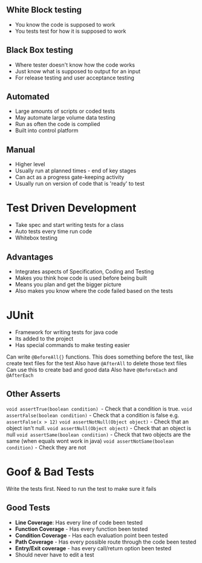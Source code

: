## White Block testing
- You know the code is supposed to work
- You tests test for how it is supposed to work

## Black Box testing
- Where tester doesn't know how the code works
- Just know what is supposed to output for an input
- For release testing and user acceptance testing

## Automated
- Large amounts of scripts or coded tests
- May automate large volume data testing
- Run as often the code is complied
- Built into control platform

## Manual
- Higher level
- Usually run at planned times - end of key stages
- Can act as a progress gate-keeping activity
- Usually run on version of code that is 'ready' to test

# Test Driven Development
- Take spec and start writing tests for a class
- Auto tests every time run code
- Whitebox testing

## Advantages
- Integrates aspects of Specification, Coding and Testing
- Makes you think how code is used before being built
- Means you plan and get the bigger picture
- Also makes you know where the code failed based on the tests

# JUnit
- Framework for writing tests for java code
- Its added to the project
- Has special commands to make testing easier

Can write `@BeforeAll{}` functions. This does something before the test, like create text files for the test
Also have `@AfterAll` to delete those text files
Can use this to create bad and good data
Also have `@BeforeEach` and `@AfterEach`

## Other Asserts
`void assertTrue(boolean condition) `- Check that a condition is true.
`void assertFalse(boolean condition)` - Check that a condition is false e.g. `assertFalse(x > 12)`
`void assertNotNull(Object object)` - Check that an object isn't null.
`void assertNull(Object object)` - Check that an object is null
`void assertSame(boolean condition)` - Check that two objects are the
same (when equals wont work in java)
`void assertNotSame(boolean condition)` - Check they are not

 # Goof & Bad Tests
 Write the tests first. Need to run the test to make sure it fails
 
 ## Good Tests
 - **Line Coverage**: Has every line of code been tested
 - **Function Coverage** - Has every function been tested
 - **Condition Coverage** - Has each evaluation point been tested
 - **Path Coverage** - Has every possible route through the code been tested
 - **Entry/Exit coverage** - has every call/return option been tested
- Should never have to edit a test